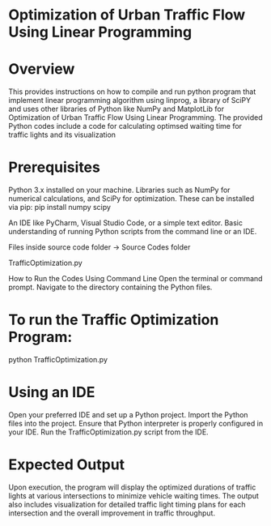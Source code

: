 
# Optimization of Urban Traffic Flow Using Linear Programming

# Overview
This provides instructions on how to compile and run python program that implement linear programming algorithm using linprog, a library of SciPY and uses other libraries of Python like NumPy and MatplotLib for Optimization of Urban Traffic Flow Using Linear Programming. The provided Python codes include a code for calculating optimsed waiting time for traffic lights and its visualization

# Prerequisites
Python 3.x installed on your machine.
Libraries such as NumPy for numerical calculations, and SciPy for optimization. These can be installed via pip:
pip install numpy scipy

An IDE like PyCharm, Visual Studio Code, or a simple text editor.
Basic understanding of running Python scripts from the command line or an IDE.


Files inside source code folder -> Source Codes folder

TrafficOptimization.py

How to Run the Codes
Using Command Line
Open the terminal or command prompt.
Navigate to the directory containing the Python files.


# To run the Traffic Optimization Program:
python TrafficOptimization.py

# Using an IDE
Open your preferred IDE and set up a Python project.
Import the Python files into the project.
Ensure that Python interpreter is properly configured in your IDE.
Run the TrafficOptimization.py script from the IDE.

# Expected Output
Upon execution, the program will display the optimized durations of traffic lights at various intersections to minimize vehicle waiting times. The output also includes visualization for detailed traffic light timing plans for each intersection and the overall improvement in traffic throughput.
